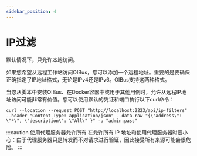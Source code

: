 ```yaml
---
sidebar_position: 4
---
```


# IP过滤
默认情况下，只允许本地访问。

如果您希望从远程工作站访问OIBus，您可以添加一个远程地址。重要的是要确保正确指定了IP地址格式，无论是IPv4还是IPv6。OIBus支持这两种格式。

当您从脚本中安装OIBus、在Docker容器中或用于其他用例时，允许从远程IP地址访问可能非常有价值。您可以使用默认的凭证和端口执行以下curl命令：
```curl title="curl command"
curl --location --request POST "http://localhost:2223/api/ip-filters" --header "Content-Type: application/json" --data-raw "{\"address\": \"*\", \"description\": \"All\" }" -u "admin:pass"
```

:::caution 使用代理服务器允许所有
在允许所有 IP 地址和使用代理服务器时要小心：由于代理服务器只是转发而不对请求进行验证，因此接受所有来源可能会很危险。
:::